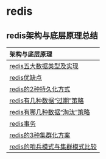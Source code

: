 # redis

## redis架构与底层原理总结

|架构与底层原理|
| :------ |
| [redis五大数据类型及实现](./redisdatatype/README.MD)|
| [redis优缺点](./redisweakness/README.MD)|
| [redis的2种持久化方式](./redisconsistence/README.MD)|
| [redis有几种数据“过期”策略](./redisexpire/README.MD)|
| [redis有哪几种数据“淘汰”策略](./redisout/README.MD)|
| [redis事务](./redistransaction/README.MD)|
| [redis的3种集群化方案](./rediscluster/README.MD)|
| [redis的哨兵模式与集群模式比较](./redisclusterdiff/README.MD)|



